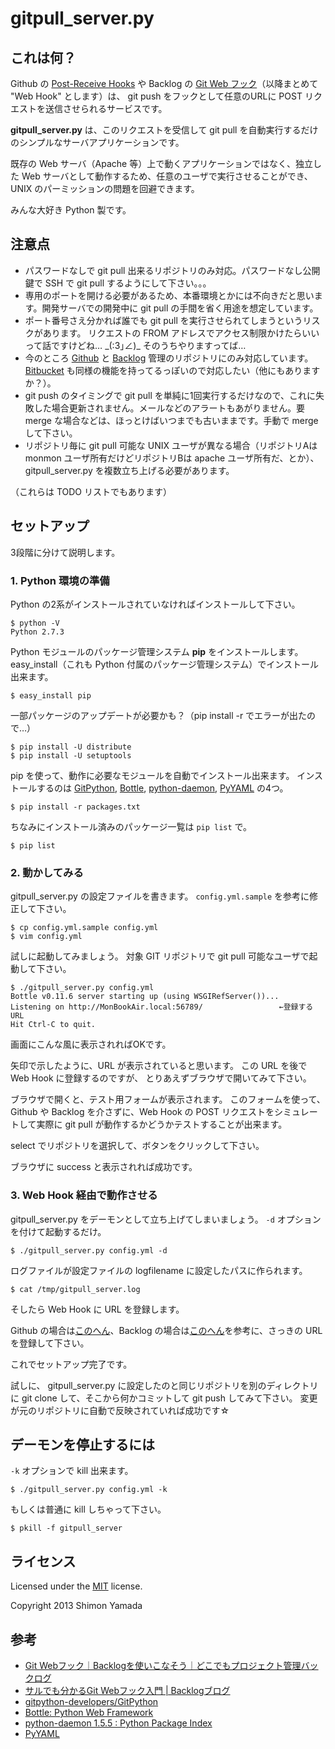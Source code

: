 # gitpull_server.py

## これは何？

Github の [Post-Receive Hooks][github1] や Backlog の [Git Web フック][backlog1]（以降まとめて "Web Hook" とします）は、
git push をフックとして任意のURLに POST リクエストを送信させられるサービスです。

**gitpull_server.py** は、このリクエストを受信して git pull を自動実行するだけのシンプルなサーバアプリケーションです。

既存の Web サーバ（Apache 等）上で動くアプリケーションではなく、独立した Web サーバとして動作するため、任意のユーザで実行させることができ、UNIX のパーミッションの問題を回避できます。

みんな大好き Python 製です。



## 注意点

- パスワードなしで git pull 出来るリポジトリのみ対応。パスワードなし公開鍵で SSH で git pull するようにして下さい。。。
- 専用のポートを開ける必要があるため、本番環境とかには不向きだと思います。開発サーバでの開発中に git pull の手間を省く用途を想定しています。
- ポート番号さえ分かれば誰でも git pull を実行させられてしまうというリスクがあります。
リクエストの FROM アドレスでアクセス制限かけたらいいって話ですけどね… \_(:3｣∠)\_ そのうちやりますってば…
- 今のところ [Github](https://github.com/) と [Backlog](http://www.backlog.jp/) 管理のリポジトリにのみ対応しています。[Bitbucket](https://bitbucket.org/) も同様の機能を持ってるっぽいので対応したい（他にもありますか？）。
- git push のタイミングで git pull を単純に1回実行するだけなので、これに失敗した場合更新されません。メールなどのアラートもあがりません。要 merge な場合などは、ほっとけばいつまでも古いままです。手動で merge して下さい。
- リポジトリ毎に git pull 可能な UNIX ユーザが異なる場合（リポジトリAは monmon ユーザ所有だけどリポジトリBは apache ユーザ所有だ、とか）、gitpull_server.py を複数立ち上げる必要があります。

（これらは TODO リストでもあります）



## セットアップ

3段階に分けて説明します。

### 1. Python 環境の準備

Python の2系がインストールされていなければインストールして下さい。

	$ python -V
	Python 2.7.3

Python モジュールのパッケージ管理システム **pip** をインストールします。easy_install（これも Python 付属のパッケージ管理システム）でインストール出来ます。

    $ easy_install pip

一部パッケージのアップデートが必要かも？（pip install -r でエラーが出たので…）

    $ pip install -U distribute
    $ pip install -U setuptools

pip を使って、動作に必要なモジュールを自動でインストール出来ます。
インストールするのは [GitPython][], [Bottle][], [python-daemon][], [PyYAML][] の4つ。

    $ pip install -r packages.txt

ちなみにインストール済みのパッケージ一覧は `pip list` で。

	$ pip list



### 2. 動かしてみる

gitpull_server.py の設定ファイルを書きます。
`config.yml.sample` を参考に修正して下さい。

	$ cp config.yml.sample config.yml
	$ vim config.yml

試しに起動してみましょう。
対象 GIT リポジトリで git pull 可能なユーザで起動して下さい。

	$ ./gitpull_server.py config.yml
	Bottle v0.11.6 server starting up (using WSGIRefServer())...
	Listening on http://MonBookAir.local:56789/                 ←登録するURL
	Hit Ctrl-C to quit.

画面にこんな風に表示されればOKです。

矢印で示したように、URL が表示されていると思います。
この URL を後で Web Hook に登録するのですが、
とりあえずブラウザで開いてみて下さい。

ブラウザで開くと、テスト用フォームが表示されます。
このフォームを使って、Github や Backlog を介さずに、Web Hook の POST リクエストをシミュレートして実際に git pull が動作するかどうかテストすることが出来ます。

select でリポジトリを選択して、ボタンをクリックして下さい。

ブラウザに success と表示されれば成功です。



### 3. Web Hook 経由で動作させる

gitpull_server.py をデーモンとして立ち上げてしまいましょう。
`-d` オプションを付けて起動するだけ。

	$ ./gitpull_server.py config.yml -d

ログファイルが設定ファイルの logfilename に設定したパスに作られます。

	$ cat /tmp/gitpull_server.log

そしたら Web Hook に URL を登録します。

Github の場合は[このへん][github1]、Backlog の場合は[このへん][backlog1]を参考に、さっきの URL を登録して下さい。

これでセットアップ完了です。

試しに、 gitpull_server.py に設定したのと同じリポジトリを別のディレクトリに git clone して、そこから何かコミットして git push してみて下さい。
変更が元のリポジトリに自動で反映されていれば成功です☆



## デーモンを停止するには

`-k` オプションで kill 出来ます。

	$ ./gitpull_server.py config.yml -k

もしくは普通に kill しちゃって下さい。

	$ pkill -f gitpull_server



## ライセンス

Licensed under the [MIT](http://www.opensource.org/licenses/MIT) license.

Copyright 2013 Shimon Yamada



## 参考
- [Git Webフック｜Backlogを使いこなそう｜どこでもプロジェクト管理バックログ][backlog1]
- [サルでも分かるGit Webフック入門 | Backlogブログ][backlog2]
- [gitpython-developers/GitPython][GitPython]
- [Bottle: Python Web Framework][Bottle]
- [python-daemon 1.5.5 : Python Package Index][python-daemon]
- [PyYAML][PyYAML]

[github1]: https://help.github.com/articles/post-receive-hooks "Post-Receive Hooks · GitHub Help"
[backlog1]: http://www.backlog.jp/howto/userguide/userguide1710.html "Git Webフック｜Backlogを使いこなそう｜どこでもプロジェクト管理バックログ"
[backlog2]: http://www.backlog.jp/blog/2013/05/gitwebhook-for-monkey.html "サルでも分かるGit Webフック入門 | Backlogブログ"
[GitPython]: https://github.com/gitpython-developers/GitPython "gitpython-developers/GitPython"
[Bottle]: http://bottlepy.org/docs/dev/ "Bottle: Python Web Framework"
[python-daemon]: https://pypi.python.org/pypi/python-daemon/ "python-daemon 1.5.5 : Python Package Index"
[PyYAML]: http://pyyaml.org/ "PyYAML"

